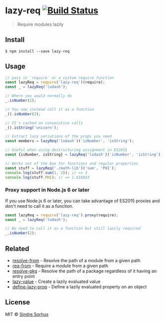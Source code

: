 # lazy-req [![Build Status](https://travis-ci.org/sindresorhus/lazy-req.svg?branch=master)](https://travis-ci.org/sindresorhus/lazy-req)

> Require modules lazily


## Install

```
$ npm install --save lazy-req
```


## Usage

```js
// pass in `require` or a custom require function
const lazyReq = require('lazy-req')(require);
const _ = lazyReq('lodash');

// Where you would normally do
_.isNumber(2);

// You now instead call it as a function
_().isNumber(2);

// It's cached on consecutive calls
_().isString('unicorn');

// Extract lazy variations of the props you need
const members = lazyReq('lodash')('isNumber', 'isString');

// Useful when using destructuring assignment in ES2015
const {isNumber, isString} = lazyReq('lodash')('isNumber', 'isString');

// Works out of the box for functions and regular properties
const stuff = lazyReq('./math-lib')('sum', 'PHI');
console.log(stuff.sum(1, 2)); // => 3
console.log(stuff.PHI); // => 1.618033
```

### Proxy support in Node.js 6 or later

If you use Node.js 6 or later, you can take advantage of ES2015 proxies and don't need to call it as a function.

```js
const lazyReq = require('lazy-req').proxy(require);
const _ = lazyReq('lodash');

// No need to call it as a function but still lazily required
_.isNumber(2);
```

## Related

- [resolve-from](https://github.com/sindresorhus/resolve-from) - Resolve the path of a module from a given path
- [req-from](https://github.com/sindresorhus/req-from) - Require a module from a given path
- [resolve-pkg](https://github.com/sindresorhus/resolve-pkg) - Resolve the path of a package regardless of it having an entry point
- [lazy-value](https://github.com/sindresorhus/lazy-value) - Create a lazily evaluated value
- [define-lazy-prop](https://github.com/sindresorhus/define-lazy-prop) - Define a lazily evaluated property on an object


## License

MIT © [Sindre Sorhus](https://sindresorhus.com)

